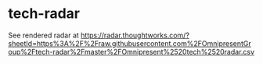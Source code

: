 # tech-radar

See rendered radar at https://radar.thoughtworks.com/?sheetId=https%3A%2F%2Fraw.githubusercontent.com%2FOmnipresentGroup%2Ftech-radar%2Fmaster%2FOmnipresent%2520tech%2520radar.csv
